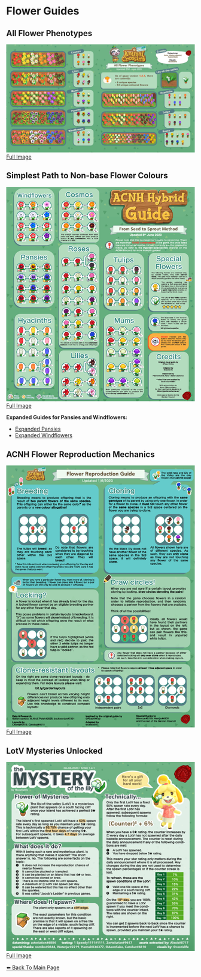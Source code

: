 # Flower Guides

<head>
    <meta name="twitter:card" content="summary" />
    <meta name="twitter:site" content="@cestislife"/>
    <meta name="twitter:title" content="Flower Guides"/>
    <meta name="twitter:image" content="https://cestislife.github.io/card.png"/>
</head>

## All Flower Phenotypes
[![Phenotypes](/img/phenotype1.png)](/img/phenotype1.png)
[Full Image](/img/phenotype1.png)

## Simplest Path to Non-base Flower Colours
[![Breeding Guide](/img/breeding.png)](/img/breeding.png)
[Full Image](/img/breeding.png)   

**Expanded Guides for Pansies and Windflowers:**   
- [Expanded Pansies](/img/expanded_pansies.png)   
- [Expanded Windflowers](/img/expanded_windflowers.png)   

## ACNH Flower Reproduction Mechanics
[![Flower Reproduction Guide](/img/reproduce.png)](/img/reproduce.png)
[Full Image](/img/reproduce.png)

## LotV Mysteries Unlocked
[![LotV](/img/LotV.png)](/img/LotV.png)
[Full Image](/img/LotV.png)

[⬅️ Back To Main Page](https://cestislife.github.io)
